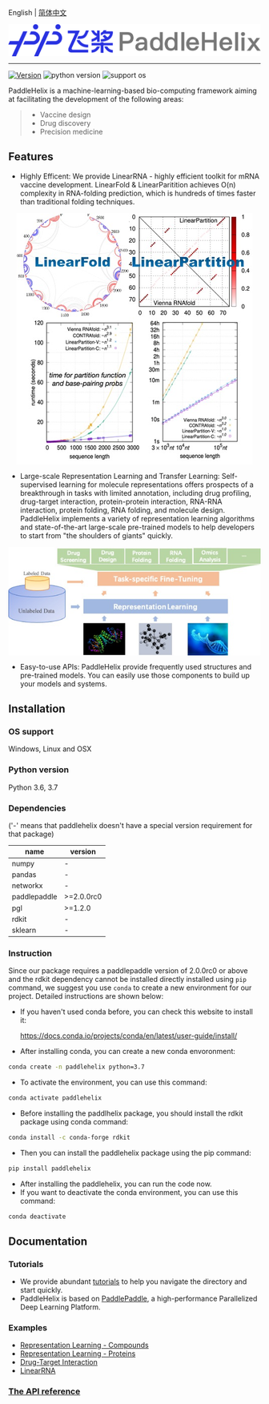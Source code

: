English | [简体中文](README_cn.md)

<p align="center">
<img src="./.github/paddlehelix_logo.png" align="middle"
</p>

------
[![Version](https://img.shields.io/github/release/PaddlePaddle/PaddleHelix.svg)](https://github.com/PaddlePaddle/PaddleHelix/releases)
![python version](https://img.shields.io/badge/python-3.6+-orange.svg)
![support os](https://img.shields.io/badge/os-linux%2C%20win%2C%20mac-yellow.svg)

PaddleHelix is a machine-learning-based bio-computing framework aiming at facilitating the development of the following areas:
> * Vaccine design
> * Drug discovery
> * Precision medicine

## Features
* Highly Efficent: We provide LinearRNA - highly efficient toolkit for mRNA vaccine development. LinearFold & LinearParitition achieves O(n) complexity in RNA-folding prediction, which is hundreds of times faster than traditional folding techniques.
<p align="center">
<img src="./.github/LinearRNA.jpg" align="middle"
</p>

* Large-scale Representation Learning and Transfer Learning: Self-supervised learning for molecule representations offers prospects of a breakthrough in tasks with limited annotation, including drug profiling, drug-target interaction, protein-protein interaction, RNA-RNA interaction, protein folding, RNA folding, and molecule design. PaddleHelix implements a variety of representation learning algorithms and state-of-the-art large-scale pre-trained models to help developers to start from "the shoulders of giants" quickly.
<p align="center">
<img src="./.github/paddlehelix_features.jpg" align="middle"
</p>

* Easy-to-use APIs: PaddleHelix provide frequently used structures and pre-trained models. You can easily use those components to build up your models and systems.

## Installation

### OS support

Windows, Linux and OSX

### Python version

Python 3.6, 3.7

### Dependencies

('-' means that paddlehelix doesn't have a special version requirement for that package)

| name         | version |
| ------------ | ---- |
| numpy        | - |
| pandas       | - |
| networkx     | - |
| paddlepaddle | \>=2.0.0rc0 |
| pgl          | \>=1.2.0 |
| rdkit        | - |
|sklearn|-|

### Instruction
Since our package requires a paddlepaddle version of 2.0.0rc0 or above and the rdkit dependency cannot be installed directly installed using `pip` command, we suggest you use `conda` to create a new environment for our project. Detailed instructions are shown below:

* If you haven't used conda before, you can check this website to install it:

  https://docs.conda.io/projects/conda/en/latest/user-guide/install/

* After installing conda, you can create a new conda envoronment:

```bash
conda create -n paddlehelix python=3.7  
```

* To activate the environment, you can use this command:
```bash
conda activate paddlehelix
```

* Before installing the paddlhelix package, you should install the rdkit package using conda command:
```bash
conda install -c conda-forge rdkit
```
* Then you can install the paddlehelix package using the pip command:
```bash
pip install paddlehelix
```
* After installing the paddlehelix, you can run the code now.
* If you want to deactivate the conda environment, you can use this command:

```bash
conda deactivate
```

## Documentation

### Tutorials
* We provide abundant [tutorials](./tutorials) to help you navigate the directory and start quickly.
* PaddleHelix is based on [PaddlePaddle](https://github.com/paddlepaddle/paddle), a high-performance Parallelized Deep Learning Platform.

### Examples
* [Representation Learning - Compounds](./apps/pretrained_compound)
* [Representation Learning - Proteins](./apps/pretrained_protein)
* [Drug-Target Interaction](./apps/drug_target_interaction)
* [LinearRNA](./c/pahelix/toolkit/linear_rna)

### [The API reference](https://readthedocs.org/projects/paddlehelix/)
